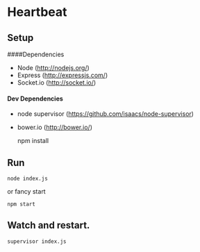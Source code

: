 # Heartbeat


## Setup

####Dependencies

- Node (http://nodejs.org/)
- Express (http://expressjs.com/)
- Socket.io (http://socket.io/)

#### Dev Dependencies

- node supervisor (https://github.com/isaacs/node-supervisor)
- bower.io (http://bower.io/)

    npm install


## Run

    node index.js

or fancy start

    npm start

## Watch and restart.

    supervisor index.js